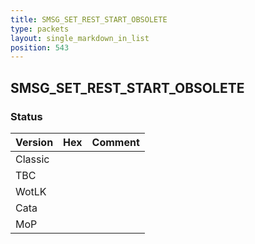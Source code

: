```yaml
---
title: SMSG_SET_REST_START_OBSOLETE
type: packets
layout: single_markdown_in_list
position: 543
---
```


## SMSG_SET_REST_START_OBSOLETE

### Status

Version | Hex | Comment
---------- | ---------- | ---------- 
Classic |  |  
TBC |  |  
WotLK |  |  
Cata |  |  
MoP |  |  